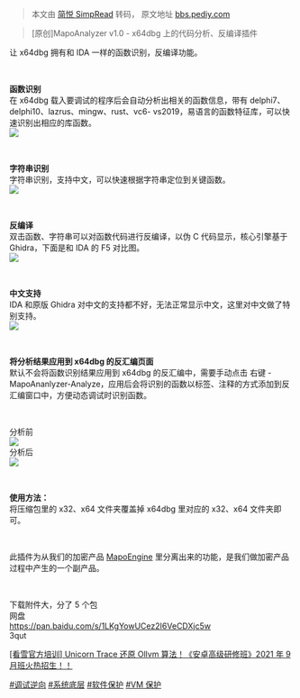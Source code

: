 > 本文由 [简悦 SimpRead](http://ksria.com/simpread/) 转码， 原文地址 [bbs.pediy.com](https://bbs.pediy.com/thread-268502.htm)

> [原创]MapoAnalyzer v1.0 - x64dbg 上的代码分析、反编译插件

让 x64dbg 拥有和 IDA 一样的函数识别，反编译功能。

 

**函数识别**  
在 x64dbg 载入要调试的程序后会自动分析出相关的函数信息，带有 delphi7、delphi10、lazrus、mingw、rust、vc6- vs2019，易语言的函数特征库，可以快速识别出相应的库函数。  
![](https://bbs.pediy.com/upload/tmp/301937_2KPRH59RVNFGR67.jpg)

 

**字符串识别**  
字符串识别，支持中文，可以快速根据字符串定位到关键函数。  
![](https://bbs.pediy.com/upload/tmp/301937_WSWDZ8FB3APMVWH.jpg)

 

**反编译**  
双击函数、字符串可以对函数代码进行反编译，以伪 C 代码显示，核心引擎基于 Ghidra，下面是和 IDA 的 F5 对比图。  
![](https://bbs.pediy.com/upload/tmp/301937_SWF65BHRDQHX8VA.jpg)

 

**中文支持**  
IDA 和原版 Ghidra 对中文的支持都不好，无法正常显示中文，这里对中文做了特别支持。  
![](https://bbs.pediy.com/upload/tmp/301937_R9AGJWUDV7J9V3A.jpg)

 

**将分析结果应用到 x64dbg 的反汇编页面**  
默认不会将函数识别结果应用到 x64dbg 的反汇编中，需要手动点击 右键 - MapoAnanlyzer-Analyze，应用后会将识别的函数以标签、注释的方式添加到反汇编窗口中，方便动态调试时识别函数。

 

分析前  
![](https://bbs.pediy.com/upload/tmp/301937_TCKH8R8VA3BHBK5.jpg)  
分析后  
![](https://bbs.pediy.com/upload/tmp/301937_HFC7M2VV8BWGWX4.jpg)

 

**使用方法：**  
将压缩包里的 x32、x64 文件夹覆盖掉 x64dbg 里对应的 x32、x64 文件夹即可。

 

此插件为从我们的加密产品 [MapoEngine](http://maposafe.com/index/index/mapoengine.html) 里分离出来的功能，是我们做加密产品过程中产生的一个副产品。

 

下载附件大，分了 5 个包  
网盘  
https://pan.baidu.com/s/1LKgYowUCez2I6VeCDXjc5w  
3qut

[[看雪官方培训] Unicorn Trace 还原 Ollvm 算法！《安卓高级研修班》2021 年 9 月班火热招生！！](https://bbs.pediy.com/thread-267018.htm)

[#调试逆向](forum-4-1-1.htm) [#系统底层](forum-4-1-2.htm) [#软件保护](forum-4-1-3.htm) [#VM 保护](forum-4-1-4.htm)